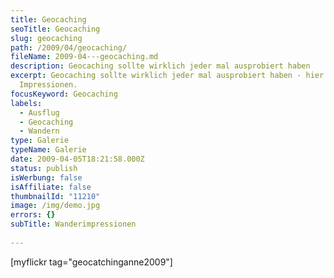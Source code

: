 ```yaml
---
title: Geocaching
seoTitle: Geocaching
slug: geocaching
path: /2009/04/geocaching/
fileName: 2009-04---geocaching.md
description: Geocaching sollte wirklich jeder mal ausprobiert haben
excerpt: Geocaching sollte wirklich jeder mal ausprobiert haben - hier ein paar
  Impressionen.
focusKeyword: Geocaching
labels:
  - Ausflug
  - Geocaching
  - Wandern
type: Galerie
typeName: Galerie
date: 2009-04-05T18:21:58.000Z
status: publish
isWerbung: false
isAffiliate: false
thumbnailId: "11210"
image: /img/demo.jpg
errors: {}
subTitle: Wanderimpressionen
  
---
```


[myflickr tag="geocatchinganne2009"]

&nbsp;

  